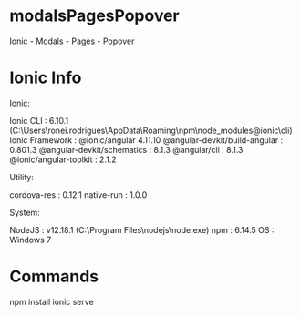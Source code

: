 # modalsPagesPopover
Ionic - Modals - Pages - Popover

# Ionic Info
Ionic:

   Ionic CLI                     : 6.10.1 (C:\Users\ronei.rodrigues\AppData\Roaming\npm\node_modules\@ionic\cli)
   Ionic Framework               : @ionic/angular 4.11.10
   @angular-devkit/build-angular : 0.801.3
   @angular-devkit/schematics    : 8.1.3
   @angular/cli                  : 8.1.3
   @ionic/angular-toolkit        : 2.1.2

Utility:

   cordova-res : 0.12.1
   native-run  : 1.0.0

System:

   NodeJS : v12.18.1 (C:\Program Files\nodejs\node.exe)
   npm    : 6.14.5
   OS     : Windows 7
# Commands
npm install
ionic serve

